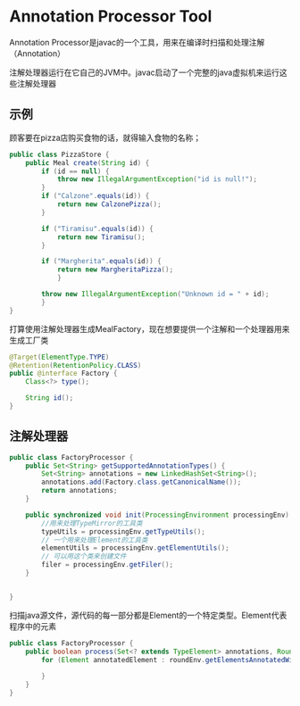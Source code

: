 # Annotation Processor Tool

Annotation Processor是javac的一个工具，用来在编译时扫描和处理注解（Annotation）

注解处理器运行在它自己的JVM中。javac启动了一个完整的java虚拟机来运行这些注解处理器

## 示例

顾客要在pizza店购买食物的话，就得输入食物的名称；

```java
public class PizzaStore {
    public Meal create(String id) {
        if (id == null) {
            throw new IllegalArgumentException("id is null!");
        }
        if ("Calzone".equals(id)) {
            return new CalzonePizza();
        }

        if ("Tiramisu".equals(id)) {
            return new Tiramisu();
        }

        if ("Margherita".equals(id)) {
            return new MargheritaPizza();
            }

        throw new IllegalArgumentException("Unknown id = " + id);
        }
}
```

打算使用注解处理器生成MealFactory，现在想要提供一个注解和一个处理器用来生成工厂类

```java
@Target(ElementType.TYPE)
@Retention(RetentionPolicy.CLASS)
public @interface Factory {
    Class<?> type();

    String id();
}
```

## 注解处理器

```java
public class FactoryProcessor {
    public Set<String> getSupportedAnnotationTypes() {
        Set<String> annotations = new LinkedHashSet<String>();
        annotations.add(Factory.class.getCanonicalName());
        return annotations;
    }

    public synchronized void init(ProcessingEnvironment processingEnv) {
        //用来处理TypeMirror的工具类
        typeUtils = processingEnv.getTypeUtils();
        // 一个用来处理Element的工具类
        elementUtils = processingEnv.getElementUtils();
        // 可以用这个类来创建文件
        filer = processingEnv.getFiler();
    }


}
```

扫描java源文件，源代码的每一部分都是Element的一个特定类型。Element代表程序中的元素

```java
public class FactoryProcessor {
    public boolean process(Set<? extends TypeElement> annotations, RoundEnvironment roundEnv) {
        for (Element annotatedElement : roundEnv.getElementsAnnotatedWith(Factory.class)) {
            
        }
    }
}
```